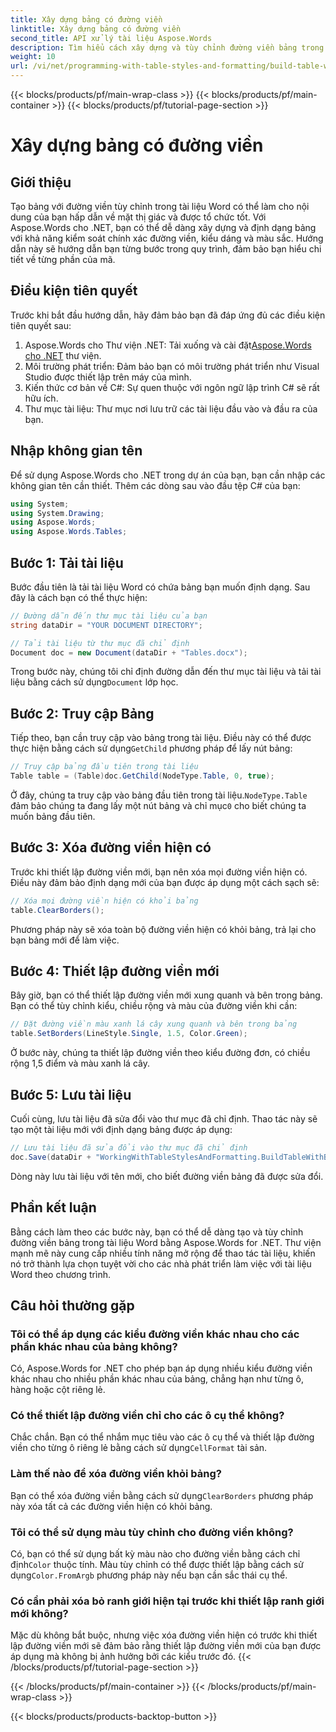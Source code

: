 ```yaml
---
title: Xây dựng bảng có đường viền
linktitle: Xây dựng bảng có đường viền
second_title: API xử lý tài liệu Aspose.Words
description: Tìm hiểu cách xây dựng và tùy chỉnh đường viền bảng trong tài liệu Word bằng Aspose.Words cho .NET. Làm theo hướng dẫn từng bước của chúng tôi để biết hướng dẫn chi tiết.
weight: 10
url: /vi/net/programming-with-table-styles-and-formatting/build-table-with-borders/
---
```


{{< blocks/products/pf/main-wrap-class >}}
{{< blocks/products/pf/main-container >}}
{{< blocks/products/pf/tutorial-page-section >}}

# Xây dựng bảng có đường viền

## Giới thiệu

Tạo bảng với đường viền tùy chỉnh trong tài liệu Word có thể làm cho nội dung của bạn hấp dẫn về mặt thị giác và được tổ chức tốt. Với Aspose.Words cho .NET, bạn có thể dễ dàng xây dựng và định dạng bảng với khả năng kiểm soát chính xác đường viền, kiểu dáng và màu sắc. Hướng dẫn này sẽ hướng dẫn bạn từng bước trong quy trình, đảm bảo bạn hiểu chi tiết về từng phần của mã.

## Điều kiện tiên quyết

Trước khi bắt đầu hướng dẫn, hãy đảm bảo bạn đã đáp ứng đủ các điều kiện tiên quyết sau:

1.  Aspose.Words cho Thư viện .NET: Tải xuống và cài đặt[Aspose.Words cho .NET](https://releases.aspose.com/words/net/) thư viện.
2. Môi trường phát triển: Đảm bảo bạn có môi trường phát triển như Visual Studio được thiết lập trên máy của mình.
3. Kiến thức cơ bản về C#: Sự quen thuộc với ngôn ngữ lập trình C# sẽ rất hữu ích.
4. Thư mục tài liệu: Thư mục nơi lưu trữ các tài liệu đầu vào và đầu ra của bạn.

## Nhập không gian tên

Để sử dụng Aspose.Words cho .NET trong dự án của bạn, bạn cần nhập các không gian tên cần thiết. Thêm các dòng sau vào đầu tệp C# của bạn:

```csharp
using System;
using System.Drawing;
using Aspose.Words;
using Aspose.Words.Tables;
```

## Bước 1: Tải tài liệu

Bước đầu tiên là tải tài liệu Word có chứa bảng bạn muốn định dạng. Sau đây là cách bạn có thể thực hiện:

```csharp
// Đường dẫn đến thư mục tài liệu của bạn
string dataDir = "YOUR DOCUMENT DIRECTORY";

// Tải tài liệu từ thư mục đã chỉ định
Document doc = new Document(dataDir + "Tables.docx");
```

 Trong bước này, chúng tôi chỉ định đường dẫn đến thư mục tài liệu và tải tài liệu bằng cách sử dụng`Document` lớp học.

## Bước 2: Truy cập Bảng

 Tiếp theo, bạn cần truy cập vào bảng trong tài liệu. Điều này có thể được thực hiện bằng cách sử dụng`GetChild` phương pháp để lấy nút bảng:

```csharp
// Truy cập bảng đầu tiên trong tài liệu
Table table = (Table)doc.GetChild(NodeType.Table, 0, true);
```

 Ở đây, chúng ta truy cập vào bảng đầu tiên trong tài liệu.`NodeType.Table` đảm bảo chúng ta đang lấy một nút bảng và chỉ mục`0` cho biết chúng ta muốn bảng đầu tiên.

## Bước 3: Xóa đường viền hiện có

Trước khi thiết lập đường viền mới, bạn nên xóa mọi đường viền hiện có. Điều này đảm bảo định dạng mới của bạn được áp dụng một cách sạch sẽ:

```csharp
// Xóa mọi đường viền hiện có khỏi bảng
table.ClearBorders();
```

Phương pháp này sẽ xóa toàn bộ đường viền hiện có khỏi bảng, trả lại cho bạn bảng mới để làm việc.

## Bước 4: Thiết lập đường viền mới

Bây giờ, bạn có thể thiết lập đường viền mới xung quanh và bên trong bảng. Bạn có thể tùy chỉnh kiểu, chiều rộng và màu của đường viền khi cần:

```csharp
// Đặt đường viền màu xanh lá cây xung quanh và bên trong bảng
table.SetBorders(LineStyle.Single, 1.5, Color.Green);
```

Ở bước này, chúng ta thiết lập đường viền theo kiểu đường đơn, có chiều rộng 1,5 điểm và màu xanh lá cây.

## Bước 5: Lưu tài liệu

Cuối cùng, lưu tài liệu đã sửa đổi vào thư mục đã chỉ định. Thao tác này sẽ tạo một tài liệu mới với định dạng bảng được áp dụng:

```csharp
// Lưu tài liệu đã sửa đổi vào thư mục đã chỉ định
doc.Save(dataDir + "WorkingWithTableStylesAndFormatting.BuildTableWithBorders.docx");
```

Dòng này lưu tài liệu với tên mới, cho biết đường viền bảng đã được sửa đổi.

## Phần kết luận

Bằng cách làm theo các bước này, bạn có thể dễ dàng tạo và tùy chỉnh đường viền bảng trong tài liệu Word bằng Aspose.Words for .NET. Thư viện mạnh mẽ này cung cấp nhiều tính năng mở rộng để thao tác tài liệu, khiến nó trở thành lựa chọn tuyệt vời cho các nhà phát triển làm việc với tài liệu Word theo chương trình.

## Câu hỏi thường gặp

### Tôi có thể áp dụng các kiểu đường viền khác nhau cho các phần khác nhau của bảng không?
Có, Aspose.Words for .NET cho phép bạn áp dụng nhiều kiểu đường viền khác nhau cho nhiều phần khác nhau của bảng, chẳng hạn như từng ô, hàng hoặc cột riêng lẻ.

### Có thể thiết lập đường viền chỉ cho các ô cụ thể không?
 Chắc chắn. Bạn có thể nhắm mục tiêu vào các ô cụ thể và thiết lập đường viền cho từng ô riêng lẻ bằng cách sử dụng`CellFormat` tài sản.

### Làm thế nào để xóa đường viền khỏi bảng?
 Bạn có thể xóa đường viền bằng cách sử dụng`ClearBorders` phương pháp này xóa tất cả các đường viền hiện có khỏi bảng.

### Tôi có thể sử dụng màu tùy chỉnh cho đường viền không?
 Có, bạn có thể sử dụng bất kỳ màu nào cho đường viền bằng cách chỉ định`Color` thuộc tính. Màu tùy chỉnh có thể được thiết lập bằng cách sử dụng`Color.FromArgb` phương pháp này nếu bạn cần sắc thái cụ thể.

### Có cần phải xóa bỏ ranh giới hiện tại trước khi thiết lập ranh giới mới không?
Mặc dù không bắt buộc, nhưng việc xóa đường viền hiện có trước khi thiết lập đường viền mới sẽ đảm bảo rằng thiết lập đường viền mới của bạn được áp dụng mà không bị ảnh hưởng bởi các kiểu trước đó.
{{< /blocks/products/pf/tutorial-page-section >}}

{{< /blocks/products/pf/main-container >}}
{{< /blocks/products/pf/main-wrap-class >}}

{{< blocks/products/products-backtop-button >}}
